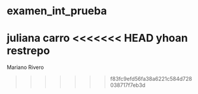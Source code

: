 # examen_int_prueba
juliana carro
<<<<<<< HEAD
yhoan restrepo
=======

Mariano Rivero
>>>>>>> f83fc9efd56fa38a6221c584d728038717f7eb3d
